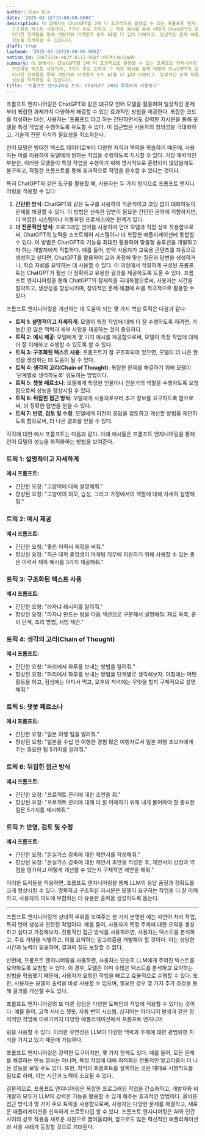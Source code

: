 ```yaml
---
author: Gunn Kim
date: '2025-03-16T19:08:00.000Z'
description: 이 글에서는 ChatGPT를 2배 더 효과적으로 활용할 수 있는 프롬프트 엔지니어링 기술을 소개합니다. 설명적인 프롬프트 작성부터
  구조화된 텍스트 사용까지, 7가지 주요 트릭과 그 적용 예시를 통해 어떻게 ChatGPT의 응답 품질과 정확도를 극대화할 수 있는지 탐구합니다.
  이러한 전략들을 통해 개발자와 비개발자 모두 AI를 더 깊이 이해하고, 일상적인 문제 해결부터 복잡한 작업 수행까지 다양한 영역에서 ChatGPT의
  성능을 최적화할 수 있습니다.
draft: true
lastmod: '2025-03-16T19:08:00.000Z'
notion_id: 1b87522e-eb2f-8117-908f-d97fc3e19ad9
summary: 이 글에서는 ChatGPT를 2배 더 효과적으로 활용할 수 있는 프롬프트 엔지니어링 기술을 소개합니다. 설명적인 프롬프트 작성부터
  구조화된 텍스트 사용까지, 7가지 주요 트릭과 그 적용 예시를 통해 어떻게 ChatGPT의 응답 품질과 정확도를 극대화할 수 있는지 탐구합니다.
  이러한 전략들을 통해 개발자와 비개발자 모두 AI를 더 깊이 이해하고, 일상적인 문제 해결부터 복잡한 작업 수행까지 다양한 영역에서 ChatGPT의
  성능을 최적화할 수 있습니다.
title: '프롬프트 엔지니어링 트릭: ChatGPT 2배더 똑똑하게 사용하기'
---
```


프롬프트 엔지니어링은 ChatGPT와 같은 대규모 언어 모델을 활용하여 일상적인 문제부터 복잡한 과제까지 다양하게 해결할 수 있는 효과적인 방법을 제공한다. 복잡한 코드를 작성하는 대신, 사용자는 '프롬프트'라고 하는 간단하면서도 강력한 지시문을 통해 모델을 특정 작업을 수행하도록 유도할 수 있다. 이 접근법은 사용자의 창의성을 극대화하고, 기술적 전문 지식의 필요성을 최소화한다.

언어 모델은 방대한 텍스트 데이터로부터 다양한 지식과 맥락을 학습하기 때문에, 사용자는 이를 이용하여 모델에게 원하는 작업을 수행하도록 지시할 수 있다. 가장 매력적인 부분은, 이러한 모델들이 특정 작업을 수행하기 위해 명시적으로 훈련되지 않았음에도 불구하고, 적절한 프롬프트를 통해 효과적으로 작업을 완수할 수 있다는 것이다.

특히 ChatGPT와 같은 도구를 활용할 때, 사용자는 두 가지 방식으로 프롬프트 엔지니어링을 적용할 수 있다:

1. **간단한 방식**: ChatGPT와 같은 도구를 사용하여 직관적이고 코딩 없이 대화하듯이 문제를 해결할 수 있다. 이 방법은 신속한 답변이 필요한 간단한 문의에 적합하지만, 더 복잡한 시스템이나 자동화된 프로세스에는 한계가 있다.
1. **더 전문적인 방식**: 프로그래밍 언어를 사용하여 언어 모델과 직접 상호 작용함으로써, ChatGPT의 능력을 소프트웨어 시스템이나 더 복잡한 애플리케이션에 통합할 수 있다. 이 방법은 ChatGPT의 기능을 최대한 활용하여 맞춤형 솔루션을 개발하고자 하는 개발자에게 적합하다.
예를 들어, 만약 사용자가 교육용 콘텐츠를 자동으로 생성하고 싶다면, ChatGPT를 활용하여 교과 과정에 맞는 질문과 답변을 생성하거나, 학습 자료를 요약하는 데 사용할 수 있다. 이 과정에서 적절하게 구성된 프롬프트는 ChatGPT가 훨씬 더 정확하고 유용한 결과를 제공하도록 도울 수 있다. 프롬프트 엔지니어링을 통해 ChatGPT의 잠재력을 극대화함으로써, 사용자는 시간을 절약하고, 생산성을 향상시키며, 창의적인 문제 해결에 AI를 적극적으로 활용할 수 있다.

프롬프트 엔지니어링을 개선하는 데 도움이 되는 몇 가지 핵심 트릭은 다음과 같다:

- **트릭 1: 설명적이고 자세하게**: 모델이 특정 작업에 대해 더 잘 수행하도록 하려면, 가능한 한 많은 맥락과 세부 사항을 제공하는 것이 중요하다.
- **트릭 2: 예시 제공**: 모델에게 몇 가지 예시를 제공함으로써, 모델이 특정 작업에 대해 더 잘 이해하고 수행할 수 있도록 할 수 있다.
- **트릭 3: 구조화된 텍스트 사용**: 프롬프트가 잘 구조화되어 있으면, 모델이 더 나은 완성을 생성하는 데 도움이 될 수 있다.
- **트릭 4: 생각의 고리(Chain of Thought)**: 복잡한 문제를 해결하기 위해 모델이 '단계별로 생각하도록' 유도하는 방법이다.
- **트릭 5: 챗봇 페르소나**: 모델에게 특정한 인물이나 전문가의 역할을 수행하도록 요청함으로써 성능을 향상시킬 수 있다.
- **트릭 6: 뒤집힌 접근 방식**: 모델에게 사용자로부터 추가 정보를 요구하도록 함으로써, 더 정확한 답변을 얻을 수 있다.
- **트릭 7: 반영, 검토 및 수정**: 모델에게 이전의 응답을 검토하고 개선할 방법을 제안하도록 함으로써, 더 나은 결과를 얻을 수 있다.

각각에 대한 예시 프롬프트는 다음과 같다. 아래 예시들은 프롬프트 엔지니어링을 통해 언어 모델의 성능을 최적화하는 방법을 보여준다.

### **트릭 1: 설명적이고 자세하게**

**예시 프롬프트:**

- 간단한 요청: "고양이에 대해 설명해줘."
- 향상된 요청: "고양이의 외모, 습성, 그리고 가정에서의 역할에 대해 자세히 설명해줘."
### **트릭 2: 예시 제공**

**예시 프롬프트:**

- 간단한 요청: "좋은 이력서 제목을 써줘."
- 향상된 요청: "최근 대학 졸업생이 마케팅 직무에 지원하기 위해 사용할 수 있는 좋은 이력서 제목 예시를 3가지 제공해줘."
### **트릭 3: 구조화된 텍스트 사용**

**예시 프롬프트:**

- 간단한 요청: "라자냐 레시피를 알려줘."
- 향상된 요청: "라자냐 만드는 법을 다음 섹션으로 구분해서 설명해줘: 재료 목록, 준비 단계, 조리 방법, 서빙 제안."
### **트릭 4: 생각의 고리(Chain of Thought)**

**예시 프롬프트:**

- 간단한 요청: "파리에서 하루를 보내는 방법을 알려줘."
- 향상된 요청: "파리에서 하루를 보내는 방법을 단계별로 생각해보자. 아침에는 어떤 활동을 하고, 점심에는 어디서 먹고, 오후와 저녁에는 무엇을 할지 구체적으로 설명해줘."
### **트릭 5: 챗봇 페르소나**

**예시 프롬프트:**

- 간단한 요청: "일본 여행 팁을 알려줘."
- 향상된 요청: "일본을 수십 번 여행한 경험 많은 여행자로서 일본 여행 초보자에게 주는 중요한 팁 5가지를 알려줘."
### **트릭 6: 뒤집힌 접근 방식**

**예시 프롬프트:**

- 간단한 요청: "프로젝트 관리에 대한 조언을 줘."
- 향상된 요청: "프로젝트 관리에 대해 더 잘 이해하기 위해 내게 물어봐야 할 중요한 질문 5가지를 제시해줘."
### **트릭 7: 반영, 검토 및 수정**

**예시 프롬프트:**

- 간단한 요청: "온실가스 감축에 대한 제안서를 작성해줘."
- 향상된 요청: "온실가스 감축에 대한 제안서 초안을 작성한 후, 제안서의 강점과 약점을 평가하고 어떻게 개선할 수 있는지 구체적인 제안을 해줘."

이러한 트릭들을 적용하면, 프롬프트 엔지니어링을 통해 LLM의 응답 품질과 정확도를 크게 향상시킬 수 있다. 명확하고 구조화된 지시문은 모델이 요구하는 작업을 더 잘 이해하고, 사용자의 의도에 부합하는 더 유용한 출력을 생성하도록 돕는다.

---

프롬프트 엔지니어링의 상대적 우위를 보여주는 한 가지 분명한 예는 자연어 처리 작업, 특히 언어 생성과 관련된 작업이다. 예를 들어, 사용자가 특정 주제에 대한 요약을 생성하고 싶다고 가정해보자. 전통적인 접근 방식을 사용하려면, 사용자는 텍스트를 분석하고, 주요 개념을 식별하고, 이를 요약하는 알고리즘을 개발해야 할 것이다. 이는 상당한 시간과 노력이 필요하며, 결과의 질도 보장할 수 없다.

반면에, 프롬프트 엔지니어링을 사용하면, 사용자는 단순히 LLM에게 주어진 텍스트를 요약하도록 요청할 수 있다. 이 경우, 모델은 이미 수많은 텍스트를 분석하고 요약하는 방법을 학습했기 때문에, 사용자가 요청한 작업을 빠르고 효율적으로 수행할 수 있다. 또한, 사용자는 모델의 출력을 바로 사용할 수 있으며, 필요한 경우 몇 가지 추가 조정을 통해 결과를 개선할 수도 있다.

프롬프트 엔지니어링의 또 다른 장점은 다양한 도메인과 작업에 적용할 수 있다는 것이다. 예를 들어, 고객 서비스 챗봇, 자동 번역 시스템, 심지어는 아이디어 발생과 같은 창의적인 작업에 이르기까지 다양한 애플리케이션에서 프롬프트 엔지니어

링을 사용할 수 있다. 이러한 유연성은 LLM이 다양한 맥락과 주제에 대한 광범위한 지식을 가지고 있기 때문에 가능하다.

프롬프트 엔지니어링은 강력한 도구이지만, 몇 가지 한계도 있다. 예를 들어, 모든 문제를 해결하는 만능 열쇠는 아니며, 특정 작업에 대해 최적화된 전통적인 알고리즘이 더 나은 성능을 보일 수도 있다. 또한, 최적의 프롬프트를 설계하는 것은 때때로 시행착오를 필요로 하며, 이는 시간과 노력이 소요될 수 있다.

결론적으로, 프롬프트 엔지니어링은 복잡한 프로그래밍 작업을 간소화하고, 개발자와 비개발자 모두가 LLM의 강력한 기능을 활용할 수 있게 해주는 효과적인 방법이다. 올바른 접근 방식과 몇 가지 주요 트릭을 사용함으로써, 사용자는 다양한 문제를 해결하고, 새로운 애플리케이션을 신속하게 프로토타입 할 수 있다. 프롬프트 엔지니어링은 AI와 인간 사이의 상호 작용을 새로운 차원으로 끌어올리며, 앞으로도 많은 혁신적인 애플리케이션과 사용 사례가 등장할 것으로 기대된다.

